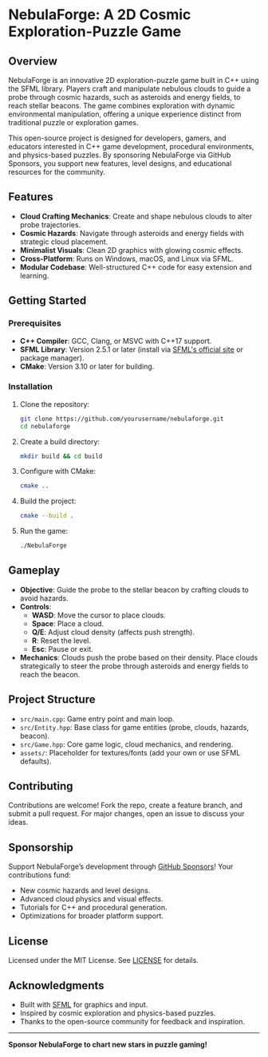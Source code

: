 # NebulaForge: A 2D Cosmic Exploration-Puzzle Game

## Overview
NebulaForge is an innovative 2D exploration-puzzle game built in C++ using the SFML library. Players craft and manipulate nebulous clouds to guide a probe through cosmic hazards, such as asteroids and energy fields, to reach stellar beacons. The game combines exploration with dynamic environmental manipulation, offering a unique experience distinct from traditional puzzle or exploration games.

This open-source project is designed for developers, gamers, and educators interested in C++ game development, procedural environments, and physics-based puzzles. By sponsoring NebulaForge via GitHub Sponsors, you support new features, level designs, and educational resources for the community.

## Features
- **Cloud Crafting Mechanics**: Create and shape nebulous clouds to alter probe trajectories.
- **Cosmic Hazards**: Navigate through asteroids and energy fields with strategic cloud placement.
- **Minimalist Visuals**: Clean 2D graphics with glowing cosmic effects.
- **Cross-Platform**: Runs on Windows, macOS, and Linux via SFML.
- **Modular Codebase**: Well-structured C++ code for easy extension and learning.

## Getting Started

### Prerequisites
- **C++ Compiler**: GCC, Clang, or MSVC with C++17 support.
- **SFML Library**: Version 2.5.1 or later (install via [SFML's official site](https://www.sfml-dev.org/) or package manager).
- **CMake**: Version 3.10 or later for building.

### Installation
1. Clone the repository:
   ```bash
   git clone https://github.com/yourusername/nebulaforge.git
   cd nebulaforge
   ```
2. Create a build directory:
   ```bash
   mkdir build && cd build
   ```
3. Configure with CMake:
   ```bash
   cmake ..
   ```
4. Build the project:
   ```bash
   cmake --build .
   ```
5. Run the game:
   ```bash
   ./NebulaForge
   ```

## Gameplay
- **Objective**: Guide the probe to the stellar beacon by crafting clouds to avoid hazards.
- **Controls**:
  - **WASD**: Move the cursor to place clouds.
  - **Space**: Place a cloud.
  - **Q/E**: Adjust cloud density (affects push strength).
  - **R**: Reset the level.
  - **Esc**: Pause or exit.
- **Mechanics**: Clouds push the probe based on their density. Place clouds strategically to steer the probe through asteroids and energy fields to reach the beacon.

## Project Structure
- `src/main.cpp`: Game entry point and main loop.
- `src/Entity.hpp`: Base class for game entities (probe, clouds, hazards, beacon).
- `src/Game.hpp`: Core game logic, cloud mechanics, and rendering.
- `assets/`: Placeholder for textures/fonts (add your own or use SFML defaults).

## Contributing
Contributions are welcome! Fork the repo, create a feature branch, and submit a pull request. For major changes, open an issue to discuss your ideas.

## Sponsorship
Support NebulaForge’s development through [GitHub Sponsors](https://github.com/sponsors/yourusername)! Your contributions fund:
- New cosmic hazards and level designs.
- Advanced cloud physics and visual effects.
- Tutorials for C++ and procedural generation.
- Optimizations for broader platform support.

## License
Licensed under the MIT License. See [LICENSE](LICENSE) for details.

## Acknowledgments
- Built with [SFML](https://www.sfml-dev.org/) for graphics and input.
- Inspired by cosmic exploration and physics-based puzzles.
- Thanks to the open-source community for feedback and inspiration.

---

**Sponsor NebulaForge to chart new stars in puzzle gaming!**